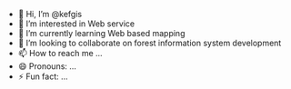 - 👋 Hi, I’m @kefgis
- 👀 I’m interested in Web service
- 🌱 I’m currently learning Web based mapping
- 💞️ I’m looking to collaborate on forest information system development
- 📫 How to reach me ...
- 😄 Pronouns: ...
- ⚡ Fun fact: ...

<!---
kefgis/kefgis is a ✨ special ✨ repository because its `README.md` (this file) appears on your GitHub profile.
You can click the Preview link to take a look at your changes.
--->
